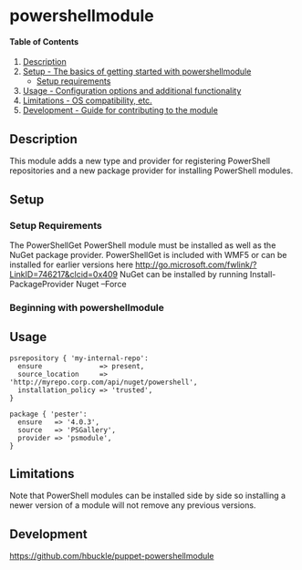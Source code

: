 # powershellmodule

#### Table of Contents

1. [Description](#description)
1. [Setup - The basics of getting started with powershellmodule](#setup)
    * [Setup requirements](#setup-requirements)
1. [Usage - Configuration options and additional functionality](#usage)
1. [Limitations - OS compatibility, etc.](#limitations)
1. [Development - Guide for contributing to the module](#development)

## Description

This module adds a new type and provider for registering PowerShell repositories
and a new package provider for installing PowerShell modules.

## Setup

### Setup Requirements

The PowerShellGet PowerShell module must be installed as well as the NuGet package
provider. PowerShellGet is included with WMF5 or can be installed for earlier
versions here http://go.microsoft.com/fwlink/?LinkID=746217&clcid=0x409
NuGet can be installed by running
Install-PackageProvider Nuget –Force

### Beginning with powershellmodule

## Usage

~~~ puppet
psrepository { 'my-internal-repo':
  ensure              => present,
  source_location     => 'http://myrepo.corp.com/api/nuget/powershell',
  installation_policy => 'trusted',
}
~~~

~~~ puppet
package { 'pester':
  ensure   => '4.0.3',
  source   => 'PSGallery',
  provider => 'psmodule',
}
~~~

## Limitations

Note that PowerShell modules can be installed side by side so installing a newer
version of a module will not remove any previous versions.

## Development

https://github.com/hbuckle/puppet-powershellmodule